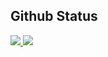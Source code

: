 ## Github Status

<a href="https://github.com/tempest2023">
  <img src="https://github-readme-stats-623059008.vercel.app/api?username=tempest2023" />
</a>
<a href="https://github.com/tempest2023">
  <img src="https://github-readme-stats-623059008.vercel.app/api/top-langs/?username=tempest2023&layout=compact" />
</a>

